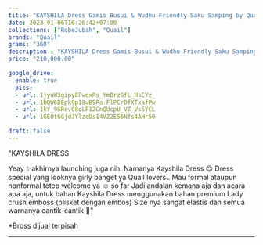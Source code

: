 ```yaml
---
title: "KAYSHILA Dress Gamis Busui & Wudhu Friendly Saku Samping by Quail Hijab"
date: 2023-01-06T16:26:42+07:00
collections: ["RobeJubah", "Quail"]
brands: "Quail"
grams: "360"
description : "KAYSHILA Dress Gamis Busui & Wudhu Friendly Saku Samping by Quail Hijab"
price: "210,000.00"

google_drive:
  enable: true
  pics:
  - url: 1jyuW3gipy8FwoxRs_YmBrzGfL_HsEYz_
  - url: 1bQW6DEpk9p18wB5Pa-FlPCrDfXTxafPw
  - url: 1kY_9SRevC8oLF12CnQUcpU_VZ_Vs6YCL
  - url: 1GE0tGGjdJYlzeDs14VZ2E56Nfs4AHr50

draft: false
---
```


"KAYSHILA DRESS 

Yeay ✨akhirnya launching juga nih. Namanya Kayshila Dress 😍 Dress special yang looknya girly banget ya Quail lovers.. Mau formal ataupun nonformal tetep welcome ya ☺️ so far Jadi andalan kemana aja dan acara apa aja, untuk bahan Kayshila Dress menggunakan bahan premium Lady crush emboss (plisket dengan embos) Size nya sangat elastis dan semua warnanya cantik-cantik 🤍"

*Bross dijual terpisah

---    
 
